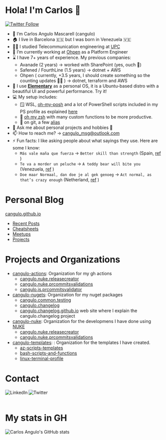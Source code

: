 # Hola! I'm Carlos 👋

[![Twitter Follow](https://img.shields.io/twitter/follow/angulomascarell?color=1DA1F2&logo=twitter&style=for-the-badge)](https://twitter.com/intent/follow?original_referer=https%3A%2F%2Fgithub.com%2Fangulomascarell&screen_name=angulomascarell)

- 🔭 I’m Carlos Angulo Mascarell (cangulo)
- 🏠️ I live in Barcelona 🇪🇸 but I was born in Venezuela 🇻🇪
- 👨‍🎓 I studied Telecommunication engineering at [UPC](https://www.upc.edu/en/)
- 🌱 I’m currently working at [Ohpen](https://ohpen.com) as a Platform Engineer
- ⌛️ I have 7+ years of experience. My previous companies:
    - Avanade (2 years) -> worked with SharePoint (yes, ouch 🤕)
    - Safened / FourthLine (1.5 years) -> dotnet + AWS
    - Ohpen ( currently, +3.5 years, I should create something so the counting updates 🤔😁 ) -> dotnet, terraform and AWS
- 🐧 I use [**Elementary**](https://elementary.io) as a personal OS, it is a Ubuntu-based distro with a beautiful UI and powerful performance. Try it!
- 💻️ My setup includes:
    - 🪟 WSL, [oh-my-posh](https://ohmyposh.dev) and a lot of PowerShell scripts included in my PS profile as explained [here](https://carlosangulo.es/blog/powershell-serie/2020-08-24-configuring-powershell-profile)
    - 🐧 [oh my zsh](https://ohmyz.sh) with many custom functions to be more productive.
    - 🧾 on git, a few [alias](https://git-scm.com/book/es/v2/Fundamentos-de-Git-Alias-de-Git)
- 💬 Ask me about personal projects and hobbies 🕺
- 📫 How to reach me? ->  cangulo_msg@outlook.com
- ⚡ Fun facts: I like asking people about what sayings they use. Here are some I know:
    - `Más vale maña que fuerza` -> `Better skill than strength` (Spain, [ref]([https://www.donquijote.org/spanish-language/sayings/](https://www.donquijote.org/spanish-language/sayings/#:~:text=M%C3%A1s%20vale%20ma%C3%B1a%20que%20fuerza)) )
    - `Te va a morder un peluche` -> `A teddy bear will bite you` (Venezuela, [ref]([https://matadornetwork.com/abroad/11-phrases-venezuelans-understand/](https://matadornetwork.com/abroad/11-phrases-venezuelans-understand/#:~:text=8.%20Te%20va%20a%20morder%20un%20peluche%20%7C%20A%20teddy%20bear%20will%20bite%20you)) )
    - `Doe maar Normaal, dan doe je al gek genoeg` -> `Act normal, as that’s crazy enough` (Netherland, [ref](https://theculturetrip.com/europe/the-netherlands/articles/7-hilarious-dutch-sayings-you-need-to-know/) )

# Personal Blog

[cangulo.github.io](https://cangulo.github.io/)
* [Recent Posts](https://cangulo.github.io/blog)
* [Cheatsheets](https://cangulo.github.io/cheatsheets)
* [Meetups](https://cangulo.github.io/meetups)
* [Projects](https://cangulo.github.io/projects)

# Projects and Organizations

* [cangulo-actions](https://github.com/cangulo-actions): Organization for my gh actions
  * [cangulo.nuke.releasecreator](https://github.com/cangulo-actions/cangulo.nuke.releasecreator)
  * [cangulo.nuke.prcommitsvalidations](https://github.com/cangulo-actions/cangulo.nuke.prcommitsvalidations )
  * [cangulo.js.prcommitsvalidator](https://github.com/cangulo-actions/cangulo.js.prcommitsvalidator)
* [cangulo-nugets](https://github.com/cangulo-nugets): Organization for my nuget packages
  * [cangulo.common.testing](https://github.com/cangulo-nugets/cangulo.common.testing)
  * [cangulo.changelog](https://github.com/cangulo-nugets/cangulo.changelog)
  * [cangulo.changelog.github.io](https://cangulo-nugets.github.io/cangulo.changelog.github.io/docs) web site where I explain the cangulo.changelog project
* [cangulo-nuke](https://github.com/cangulo-nuke): Organization for the developmens I have done using [NUKE](https://nuke.build/)
  * [cangulo.nuke.releasecreator](https://github.com/cangulo-nuke/cangulo.nuke.releasecreator)
  * [cangulo.nuke.prcommitsvalidations](https://github.com/cangulo-nuke/cangulo.nuke.prcommitsvalidations)
* [cangulo-templates](https://github.com/cangulo-templates): : Organization for the templates I have created.
  * [az-scripts-templates](https://github.com/cangulo-templates/az-scripts-templates)
  * [bash-scripts-and-functions](https://github.com/cangulo-templates/bash-scripts-and-functions)
  * [linux-terminal-profile](https://github.com/cangulo-templates/linux-terminal-profile)


# Contact

<!-- Icons -->

[<img align="left" alt="LinkedIn" src="https://img.shields.io/badge/LinkedIn-0077B5?style=for-the-badge&logo=linkedin&logoColor=white" />][linkedin]

[<img align="left" alt="Twitter" src="https://img.shields.io/badge/Twitter-1DA1F2?style=for-the-badge&logo=twitter&logoColor=white" />][twitter]

<br />

<!-- Reference for the icons-->

[linkedin]: https://www.linkedin.com/in/angulomascarell "LinkedIn"
[twitter]: https://twitter.com/angulomascarell "@angulomascarell"

<br />

# My stats in GH

![Carlos Angulo's GitHub stats](https://github-readme-stats.vercel.app/api?username=cangulo&show_icons=true)


<!-- future things to post:

- 👯 I’m looking to collaborate on ...
- 🤔 I’m looking for help with ...


 -->
